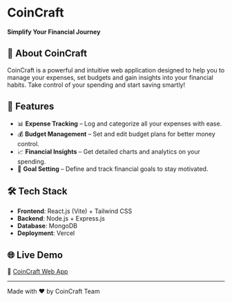 # CoinCraft
**Simplify Your Financial Journey**

## 🚀 About CoinCraft
CoinCraft is a powerful and intuitive web application designed to help you to manage your expenses, set budgets and gain insights into your financial habits. Take control of your spending and start saving smartly!

## 🌟 Features
- 📊 **Expense Tracking** – Log and categorize all your expenses with ease.
- 💰 **Budget Management** – Set and edit budget plans for better money control.
- 📈 **Financial Insights** – Get detailed charts and analytics on your spending.
- 🎯 **Goal Setting** – Define and track financial goals to stay motivated.

## 🛠️ Tech Stack
- **Frontend**: React.js (Vite) + Tailwind CSS
- **Backend**: Node.js + Express.js
- **Database**: MongoDB
- **Deployment**: Vercel 

## 🌐 Live Demo
🔗 [CoinCraft Web App](https://coincraftfrontend.vercel.app)

---
Made with ❤️ by CoinCraft Team
